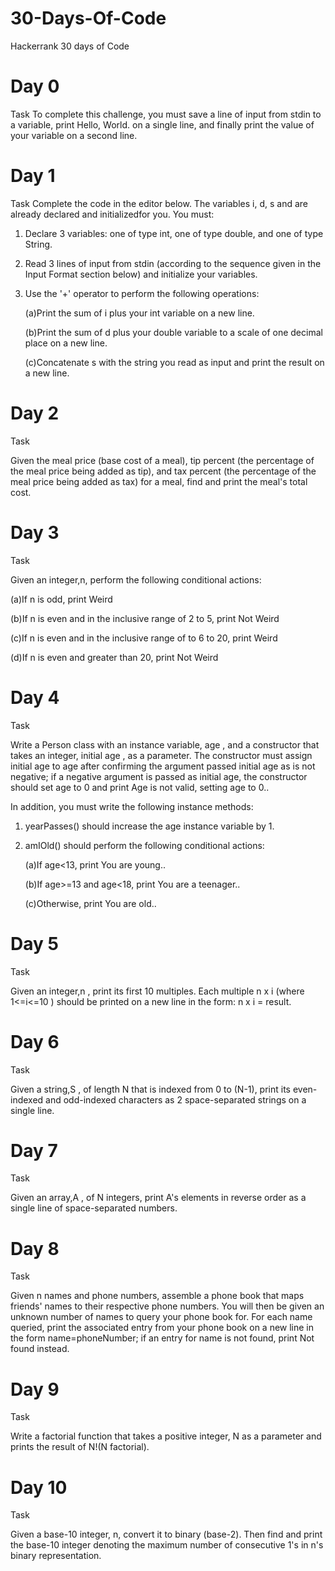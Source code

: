 # 30-Days-Of-Code
Hackerrank 30 days of Code

# Day 0
Task
To complete this challenge, you must save a line of input from stdin to a variable, print Hello, World. on a single line, and finally print the value of your variable on a second line.

# Day 1
Task
Complete the code in the editor below. The variables i, d, s and are already declared and initializedfor you. You must:
1. Declare 3 variables: one of type int, one of type double, and one of type String.
2. Read 3 lines of input from stdin (according to the sequence given in the Input Format section below) and initialize your
variables.
3. Use the '+' operator to perform the following operations:
    
    (a)Print the sum of i plus your int variable on a new line.
    
    (b)Print the sum of d plus your double variable to a scale of one decimal place on a new line.
    
    (c)Concatenate s with the string you read as input and print the result on a new line. 

# Day 2

Task

Given the meal price (base cost of a meal), tip percent (the percentage of the meal price being added as tip), and tax percent (the percentage of the meal price being added as tax) for a meal, find and print the meal's total cost. 

# Day 3

Task

Given an integer,n, perform the following conditional actions:

(a)If n is odd, print Weird

(b)If n is even and in the inclusive range of 2 to 5, print Not Weird

(c)If n is even and in the inclusive range of to 6 to 20, print Weird

(d)If n is even and greater than 20, print Not Weird

# Day 4

Task

Write a Person class with an instance variable, age , and a constructor that takes an integer, initial age , as a parameter. The constructor must assign initial age to age after confirming the argument passed initial age as is not negative; if a negative argument is passed as initial age, the constructor should set age to 0 and print Age is not valid, setting age to 0.. 

In addition, you must write the following instance methods:

1. yearPasses() should increase the age instance variable by 1.

2. amIOld() should perform the following conditional actions:
    
    (a)If age<13, print You are young..
    
    (b)If age>=13 and age<18, print You are a teenager..
    
    (c)Otherwise, print You are old..
    
# Day 5

Task

Given an integer,n , print its first 10 multiples. Each multiple n x i (where 1<=i<=10 ) should be printed on a new line in the form: n x i = result.

# Day 6

Task

Given a string,S , of length N that is indexed from 0 to (N-1), print its even-indexed and odd-indexed characters as 2 space-separated strings on a single line.

# Day 7

Task

Given an array,A , of N integers, print A's elements in reverse order as a single line of space-separated numbers. 

# Day 8

Task

Given n names and phone numbers, assemble a phone book that maps friends' names to their respective phone numbers. You will then be given an unknown number of names to query your phone book for. For each name queried, print the associated entry from your phone book on a new line in the form name=phoneNumber; if an entry for name is not found, print Not found instead. 

# Day 9

Task

Write a factorial function that takes a positive integer, N as a parameter and prints the result of N!(N factorial).

# Day 10

Task

Given a base-10 integer, n, convert it to binary (base-2). Then find and print the base-10 integer denoting the maximum number of consecutive 1's in n's binary representation.
